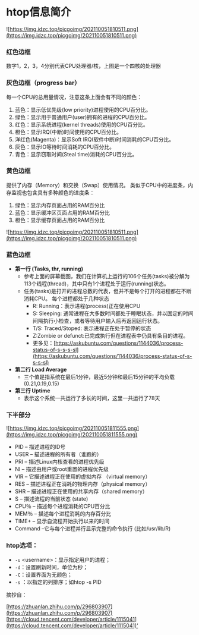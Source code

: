 # htop信息简介

<!--
Tags: 所有用户可食用
category: Linux奇技淫巧
description: htop的每一栏大致展示的信息介绍
-->


![https://img.idzc.top/picgoimg/202110051810511.png](https://img.idzc.top/picgoimg/202110051810511.png)

### **红色边框**

数字1，2，3，4分别代表CPU处理器/核，上图是一个四核的处理器

### **灰色边框（progress bar）**

每一个CPU的总用量情况，注意这条上面会有不同的颜色：

1. 蓝色：显示低优先级(low priority)进程使用的CPU百分比。
2. 绿色：显示用于普通用户(user)拥有的进程的CPU百分比。
3. 红色：显示系统进程(kernel threads)使用的CPU百分比。
4. 橙色：显示IRQ(中断)时间使用的CPU百分比。
5. 洋红色(Magenta)：显示Soft IRQ(软件中断)时间消耗的CPU百分比。
6. 灰色：显示IO等待时间消耗的CPU百分比。
7. 青色：显示窃取时间(Steal time)消耗的CPU百分比。

### **黄色边框**

提供了内存（Memory）和交换（Swap）使用情况。 类似于CPU中的进度条，内存监视也包含具有多种颜色的进度条：

1. 绿色：显示内存页面占用的RAM百分比
2. 蓝色：显示缓冲区页面占用的RAM百分比
3. 橙色：显示缓存页面占用的RAM百分比

![https://img.idzc.top/picgoimg/202110051810511.png](https://img.idzc.top/picgoimg/202110051810511.png)

### **蓝色边框**

- **第一行 (Tasks, thr, running)**
    - 参考上面的屏幕截图，我们在计算机上运行的106个任务(tasks)被分解为113个线程(thread)，其中只有1个进程处于运行(running)状态。
    - 任务(tasks)是打开的进程总数的代表，但并不是每个打开的进程都在不断消耗CPU。 每个进程都处于几种状态
        - R: Running：表示进程(process)正在使用CPU
        - S: Sleeping: 通常进程在大多数时间都处于睡眠状态，并以固定的时间间隔执行小检查，或者等待用户输入后再返回运行状态。
        - T/S: Traced/Stoped: 表示进程正在处于暂停的状态
        - Z:Zombie or defunct:已完成执行但在进程表中仍具有条目的进程。
        - 更多见：[https://askubuntu.com/questions/1144036/process-status-of-s-s-s-sl](https://askubuntu.com/questions/1144036/process-status-of-s-s-s-sl)
- **第二行 Load Average**
    - 三个值是指系统在最后1分钟，最近5分钟和最后15分钟的平均负载 (0.21,0.19,0.15)
- **第三行 Uptime**
    - 表示这个系统一共运行了多长的时间，这里一共运行了78天
    

### **下半部分**

![https://img.idzc.top/picgoimg/202110051811555.png](https://img.idzc.top/picgoimg/202110051811555.png)

- PID – 描述进程的ID号
- USER – 描述进程的所有者（谁跑的）
- PRI – 描述Linux内核查看的进程优先级
- NI – 描述由用户或root重置的进程优先级
- VIR – 它描述进程正在使用的虚拟内存 （virtual memory）
- RES – 描述进程正在消耗的物理内存（physical memory）
- SHR – 描述进程正在使用的共享内存（shared memory）
- S – 描述流程的当前状态 (state)
- CPU％ – 描述每个进程消耗的CPU百分比
- MEM％ – 描述每个进程消耗的内存百分比
- TIME+ – 显示自流程开始执行以来的时间
- Command –它与每个进程并行显示完整的命令执行 (比如/usr/lib/R)

### htop选项：

- `-u` \<username>：显示指定用户的进程；  
- `-d`：设置刷新时间，单位为秒；  
- `-C`：设置界面为无颜色；  
- `-s` ：以指定的列排序；如htop -s PID  

摘抄自：

[https://zhuanlan.zhihu.com/p/296803907](https://zhuanlan.zhihu.com/p/296803907)  
[https://cloud.tencent.com/developer/article/1115041](https://cloud.tencent.com/developer/article/1115041)‘